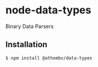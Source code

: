 # node-data-types

Binary Data Parsers

## Installation

```bash
$ npm install @athombv/data-types
```
